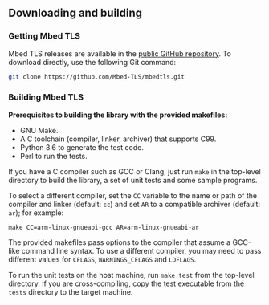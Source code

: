 ## Downloading and building

### Getting Mbed TLS

Mbed TLS releases are available in the [public GitHub repository](https://github.com/Mbed-TLS/mbedtls).
To download directly, use the following Git command:

```sh
git clone https://github.com/Mbed-TLS/mbedtls.git
```

### Building Mbed TLS

**Prerequisites to building the library with the provided makefiles:**
* GNU Make.
* A C toolchain (compiler, linker, archiver) that supports C99.
* Python 3.6 to generate the test code.
* Perl to run the tests.

If you have a C compiler such as GCC or Clang, just run `make` in the top-level
directory to build the library, a set of unit tests and some sample programs.

To select a different compiler, set the `CC` variable to the name or path of the
compiler and linker (default: `cc`) and set `AR` to a compatible archiver
(default: `ar`); for example:
```
make CC=arm-linux-gnueabi-gcc AR=arm-linux-gnueabi-ar
```
The provided makefiles pass options to the compiler that assume a GCC-like
command line syntax. To use a different compiler, you may need to pass different
values for `CFLAGS`, `WARNINGS_CFLAGS` and `LDFLAGS`.

To run the unit tests on the host machine, run `make test` from the top-level
directory. If you are cross-compiling, copy the test executable from the `tests`
directory to the target machine.

